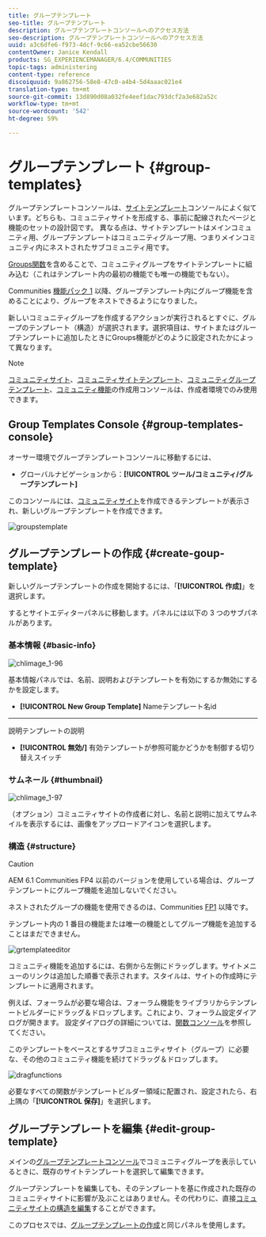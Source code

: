 ```yaml
---
title: グループテンプレート
seo-title: グループテンプレート
description: グループテンプレートコンソールへのアクセス方法
seo-description: グループテンプレートコンソールへのアクセス方法
uuid: a3c6dfe6-f973-4dcf-9c66-ea52cbe56630
contentOwner: Janice Kendall
products: SG_EXPERIENCEMANAGER/6.4/COMMUNITIES
topic-tags: administering
content-type: reference
discoiquuid: 9a862756-58e8-47c0-a4b4-5d4aaac021e4
translation-type: tm+mt
source-git-commit: 13d890d08a032fe4eef1dac793dcf2a3e682a52c
workflow-type: tm+mt
source-wordcount: '542'
ht-degree: 59%

---
```



# グループテンプレート {#group-templates}

グループテンプレートコンソールは、[サイトテンプレート](sites.md)コンソールによく似ています。どちらも、コミュニティサイトを形成する、事前に配線されたページと機能のセットの設計図です。 異なる点は、サイトテンプレートはメインコミュニティ用、グループテンプレートはコミュニティグループ用、つまりメインコミュニティ内にネストされたサブコミュニティ用です。

[Groups関数](functions.md#groups-function)を含めることで、コミュニティグループをサイトテンプレートに組み込む（これはテンプレート内の最初の機能でも唯一の機能でもない）。

Communities [機能パック 1](deploy-communities.md#latestfeaturepack) 以降、グループテンプレート内にグループ機能を含めることにより、グループをネストできるようになりました。

新しいコミュニティグループを作成するアクションが実行されるとすぐに、グループのテンプレート（構造）が選択されます。選択項目は、サイトまたはグループテンプレートに追加したときにGroups機能がどのように設定されたかによって異なります。

>[!NOTE]
>
>[コミュニティサイト](sites-console.md)、[コミュニティサイトテンプレート](sites.md)、[コミュニティグループテンプレート](tools-groups.md)、[コミュニティ機能](functions.md)の作成用コンソールは、作成者環境でのみ使用できます。

## Group Templates Console {#group-templates-console}

オーサー環境でグループテンプレートコンソールに移動するには、

* グローバルナビゲーションから：**[!UICONTROL ツール/コミュニティ/グループテンプレート]**

このコンソールには、[コミュニティサイト](sites-console.md)を作成できるテンプレートが表示され、新しいグループテンプレートを作成できます。

![groupstemplate](assets/groupstemplate.png)

## グループテンプレートの作成 {#create-goup-template}

新しいグループテンプレートの作成を開始するには、「**[!UICONTROL 作成]**」を選択します。

するとサイトエディターパネルに移動します。パネルには以下の 3 つのサブパネルがあります。

### 基本情報 {#basic-info}

![chlimage_1-96](assets/chlimage_1-96.png)

基本情報パネルでは、名前、説明およびテンプレートを有効にするか無効にするかを設定します。

* **[!UICONTROL New Group Template]**
Nameテンプレート名id

* ****
説明テンプレートの説明

* **[!UICONTROL 無効/]**
有効テンプレートが参照可能かどうかを制御する切り替えスイッチ

### サムネール  {#thumbnail}

![chlimage_1-97](assets/chlimage_1-97.png)

（オプション）コミュニティサイトの作成者に対し、名前と説明に加えてサムネイルを表示するには、画像をアップロードアイコンを選択します。

### 構造 {#structure}

>[!CAUTION]
>
>AEM 6.1 Communities FP4 以前のバージョンを使用している場合は、グループテンプレートにグループ機能を追加しないでください。
>
>ネストされたグループの機能を使用できるのは、Communities [FP1](communities.md#latestfeaturepack) 以降です。
>
>テンプレート内の 1 番目の機能または唯一の機能としてグループ機能を追加することはまだできません。

![grtemplateeditor](assets/grptemplateeditor.png)

コミュニティ機能を追加するには、右側から左側にドラッグします。サイトメニューのリンクは追加した順番で表示されます。スタイルは、サイトの作成時にテンプレートに適用されます。

例えば、フォーラムが必要な場合は、フォーラム機能をライブラリからテンプレートビルダーにドラッグ＆ドロップします。これにより、フォーラム設定ダイアログが開きます。 設定ダイアログの詳細については、[関数コンソール](functions.md)を参照してください。

このテンプレートをベースとするサブコミュニティサイト（グループ）に必要な、その他のコミュニティ機能を続けてドラッグ＆ドロップします。

![dragfunctions](assets/dragfunctions.png)

必要なすべての関数がテンプレートビルダー領域に配置され、設定されたら、右上隅の「**[!UICONTROL 保存]**」を選択します。

## グループテンプレートを編集 {#edit-group-template}

メインの[グループテンプレートコンソール](#group-templates-console)でコミュニティグループを表示しているときに、既存のサイトテンプレートを選択して編集できます。

グループテンプレートを編集しても、そのテンプレートを基に作成された既存のコミュニティサイトに影響が及ぶことはありません。その代わりに、直接[コミュニティサイトの構造を編集](sites-console.md#modify-structure)することができます。

このプロセスでは、[グループテンプレートの作成](#create-goup-template)と同じパネルを使用します。
